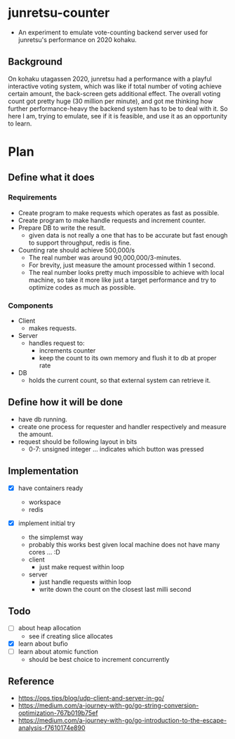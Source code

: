 # junretsu-counter
- An experiment to emulate vote-counting backend server used for junretsu's performance on 2020 kohaku.

## Background
On kohaku utagassen 2020, junretsu had a performance with a playful interactive voting system, which was
like if total number of voting achieve certain amount, the back-screen gets additional effect.
The overall voting count got pretty huge (30 million per minute), and got me thinking
how further performance-heavy the backend system has to be to deal with it.
So here I am, trying to emulate, see if it is feasible, and use it as an opportunity to learn.


# Plan
## Define what it does
### Requirements
- Create program to make requests which operates as fast as possible.
- Create program to make handle requests and increment counter.
- Prepare DB to write the result.
  - given data is not really a one that has to be accurate but fast enough to support throughput, redis is fine.
- Counting rate should achieve 500,000/s
  - The real number was around 90,000,000/3-minutes.
  - For brevity, just measure the amount processed within 1 second.
  - The real number looks pretty much impossible to achieve with local machine, so take it more like
    just a target performance and try to optimize codes as much as possible.

### Components
- Client
  - makes requests.
- Server
  - handles request to:
    - increments counter
    - keep the count to its own memory and flush it to db at proper rate
- DB
  - holds the current count, so that external system can retrieve it.

## Define how it will be done
- have db running.
- create one process for requester and handler respectively and measure the amount.
- request should be following layout in bits
  - 0-7: unsigned integer ... indicates which button was pressed

## Implementation
- [x] have containers ready
  - workspace
  - redis

- [x] implement initial try
  - the simplemst way
  - probably this works best given local machine does not have many cores ... :D
  - client
    - just make request within loop
  - server
    - just handle requests within loop
    - write down the count on the closest last milli second

## Todo
- [ ] about heap allocation
  - see if creating slice allocates
- [x] learn about bufio
- [ ] learn about atomic function
  - should be best choice to increment concurrently

## Reference
- https://ops.tips/blog/udp-client-and-server-in-go/
- https://medium.com/a-journey-with-go/go-string-conversion-optimization-767b019b75ef
- https://medium.com/a-journey-with-go/go-introduction-to-the-escape-analysis-f7610174e890
